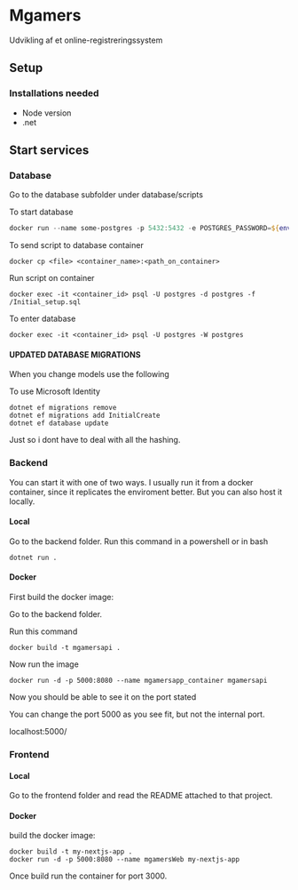 # Mgamers
Udvikling af et online-registreringssystem

## Setup

### Installations needed

- Node version
- .net

## Start services

### Database

Go to the database subfolder under database/scripts

To start database
``` powershell
docker run --name some-postgres -p 5432:5432 -e POSTGRES_PASSWORD=${env:secret_MG_password} -d postgres
```

To send script to database container
```
docker cp <file> <container_name>:<path_on_container>
```

Run script on container
```
docker exec -it <container_id> psql -U postgres -d postgres -f /Initial_setup.sql
```

To enter database
```
docker exec -it <container_id> psql -U postgres -W postgres
```

#### UPDATED DATABASE MIGRATIONS
When you change models use the following

To use Microsoft Identity

```
dotnet ef migrations remove
dotnet ef migrations add InitialCreate
dotnet ef database update
```

Just so i dont have to deal with all the hashing.

### Backend

You can start it with one of two ways. I usually run it from a docker container, since it replicates the enviroment better. But you can also host it locally.

#### Local
Go to the backend folder.
Run this command in a powershell or in bash
```
dotnet run .
```

#### Docker 
First build the docker image:

Go to the backend folder.

Run this command

```
docker build -t mgamersapi .
```

Now run the image
```
docker run -d -p 5000:8080 --name mgamersapp_container mgamersapi
```

Now you should be able to see it on the port stated

You can change the port 5000 as you see fit, but not the internal port.

localhost:5000/

### Frontend

#### Local

Go to the frontend folder and read the README attached to that project.

#### Docker
build the docker image:
```
docker build -t my-nextjs-app .
docker run -d -p 5000:8080 --name mgamersWeb my-nextjs-app
```

Once build run the container for port 3000.